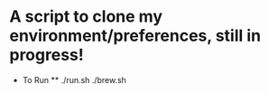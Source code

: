 # A script to clone my environment/preferences, still in progress!

* To Run
**
 ./run.sh
./brew.sh


